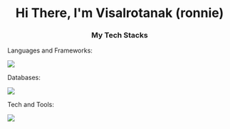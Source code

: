 <!-- ### Hi there 👋, I'm Visalrotanak (ronnie) -->
<h1 align="center">
  Hi There, I'm Visalrotanak (ronnie) 
</h1>

<h3 align="center">My Tech Stacks</h3>
<p align="center">
  <p>Languages and Frameworks:</p>
  <a href="https://skillicons.dev">
    <img src="https://skillicons.dev/icons?i=js,ts,nodejs,expressjs,bun,svelte,nextjs,php,laravel,py,django" />
  </a>
  <p>Databases:</p>
  <a href="https://skillicons.dev">
    <img src="https://skillicons.dev/icons?i=mysql,postgresql,sqlite,monogodb" />
  </a>
  <p>Tech and Tools:</p>
  <a href="https://skillicons.dev">
    <img src="https://skillicons.dev/icons?i=git,kubernetes,docker,redis,aws" />
  </a>
</p>

<!--
**r07n1e/r07n1e** is a ✨ _special_ ✨ repository because its `README.md` (this file) appears on your GitHub profile.

Here are some ideas to get you started:

- 🔭 I’m currently working on ...
- 🌱 I’m currently learning ...
- 👯 I’m looking to collaborate on ...
- 🤔 I’m looking for help with ...
- 💬 Ask me about ...
- 📫 How to reach me: ...
- 😄 Pronouns: ...
- ⚡ Fun fact: ...
-->
